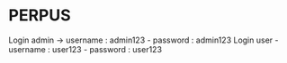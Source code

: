 # PERPUS
Login admin -> username : admin123 - password : admin123 
Login user - username : user123 - password : user123
